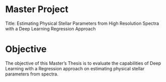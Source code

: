 # Master Project
Title: Estimating Physical Stellar Parameters from High Resolution Spectra with a Deep Learning Regression Approach


# Objective
The objective of this Master’s Thesis is to evaluate the capabilities of Deep Learning with a Regression approach on estimating physical stellar parameters from spectra. 
